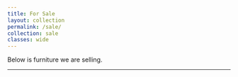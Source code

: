 ```yaml
---
title: For Sale
layout: collection
permalink: /sale/
collection: sale
classes: wide
---
```


Below is furniture we are selling.

<hr>

